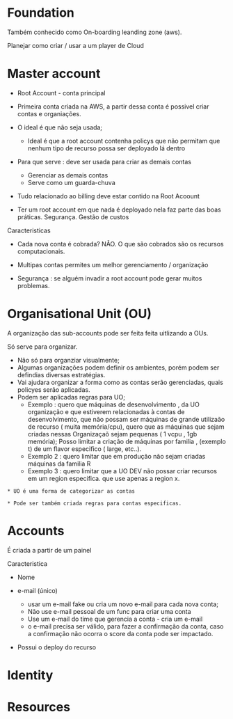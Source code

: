 # Foundation

Também conhecido como On-boarding  leanding zone (aws).

Planejar como criar / usar a um player de Cloud


# Master account
* Root Account - conta principal

* Primeira conta criada na AWS, a partir dessa conta é possivel criar contas e organiações.

* O ideal é que não seja usada;

    * Ideal é que a root account contenha policys que não permitam que nenhum tipo de recurso possa ser deployado lá dentro

* Para que serve : deve ser usada para criar as demais contas
    * Gerenciar as demais contas
    * Serve como um guarda-chuva


* Tudo relacionado ao billing deve estar contido na Root Acoount

* Ter um root account em que nada é deployado nela faz parte das boas práticas. Segurança. Gestão de custos 


Caracteristicas
* Cada nova conta é cobrada? NÃO.
O que são cobrados são os recursos computacionais.

* Multipas contas permites um melhor gerenciamento / organização 

* Segurança : se alguém invadir a root account pode gerar muitos problemas.




# Organisational Unit (OU)

A organização das sub-accounts pode ser feita feita uitlizando a OUs. 

Só serve para organizar.
   * Não só para organziar visualmente;
   * Algumas organizações podem definir os ambientes, porém podem ser defindias diversas estratégias.
   * Vai ajudara  organizar a forma como as contas serão gerenciadas, quais policyes serão aplicadas.
   * Podem ser aplicadas regras para UO;
        * Exemplo : quero que máquinas de desenvolvimento , da UO organização e que estiverem relacionadas à contas de desenvolvimento, que não possam ser máquinas de grande utilizaão de recurso ( muita memória/cpu), quero que as máquinas que sejam criadas nessas Organizaçaõ sejam pequenas ( 1 vcpu , 1gb memória);
        Posso limitar a criação de máquinas por familia , (exemplo t) de um flavor especifico ( large, etc..).
        * Exemplo 2 : quero limitar que em produção não sejam criadas máquinas da familia R
        * Exemplo 3 : quero limitar que a UO DEV não possar criar recursos em um region especifica. que use apenas a region x.

    * UO é uma forma de categorizar as contas

    * Pode ser também criada regras para contas especificas.


# Accounts

É criada a partir de um painel

Caracteristica
* Nome
* e-mail (único)
    * usar um e-mail fake ou cria um novo e-mail para cada nova conta;
    * Não use e-mail pessoal de um func para criar uma conta
    * Use um e-mail do time que gerencia a conta - cria um e-mail 
    * o e-mail precisa ser válido, para fazer a confirmação da conta, caso a confirmação não ocorra o score da conta pode ser impactado. 

* Possui o deploy do recurso



# Identity

# Resources